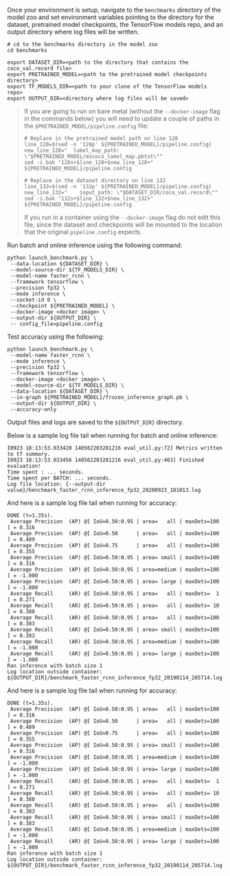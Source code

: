 <!-- 50. Launch benchmark instructions -->
Once your environment is setup, navigate to the `benchmarks` directory of
the model zoo and set environment variables pointing to the directory for the
dataset, pretrained model checkpoints, the TensorFlow models repo, and an output
directory where log files will be written.

```
# cd to the benchmarks directory in the model zoo
cd benchmarks

export DATASET_DIR=<path to the directory that contains the coco_val.record file>
export PRETRAINED_MODEL=<path to the pretrained model checkpoints directory>
export TF_MODELS_DIR=<path to your clone of the TensorFlow models repo>
export OUTPUT_DIR=<directory where log files will be saved>
```

> If you are going to run on bare metal (without the `--docker-image` flag in the
> commands below) you will need to update a couple of paths in the
> `$PRETRAINED_MODEL/pipeline.config` file:
> ```
> # Replace in the pretrained model path on line 128
> line_128=$(sed -n '128p' ${PRETRAINED_MODEL}/pipeline.config)
> new_line_128="  label_map_path: \"$PRETRAINED_MODEL/mscoco_label_map.pbtxt\""
> sed -i.bak "128s+$line_128+$new_line_128+" ${PRETRAINED_MODEL}/pipeline.config
>
> # Replace in the dataset directory on line 132
> line_132=$(sed -n '132p' ${PRETRAINED_MODEL}/pipeline.config)
> new_line_132="    input_path: \"$DATASET_DIR/coco_val.record\""
> sed -i.bak "132s+$line_132+$new_line_132+" ${PRETRAINED_MODEL}/pipeline.config
> ```
> If you run in a container using the `--docker-image` flag do not edit this
> file, since the dataset and checkpoints will be mounted to the location
> that the original `pipeline.config` expects.

Run batch and online inference using the following command:
```
python launch_benchmark.py \
 --data-location ${DATASET_DIR} \
 --model-source-dir ${TF_MODELS_DIR} \
 --model-name faster_rcnn \
 --framework tensorflow \
 --precision fp32 \
 --mode inference \
 --socket-id 0 \
 --checkpoint ${PRETRAINED_MODEL} \
 --docker-image <docker image> \
 --output-dir ${OUTPUT_DIR} \
 -- config_file=pipeline.config
```

Test accuracy using the following:
```
python launch_benchmark.py \
 --model-name faster_rcnn \
 --mode inference \
 --precision fp32 \
 --framework tensorflow \
 --docker-image <docker image> \
 --model-source-dir ${TF_MODELS_DIR} \
 --data-location ${DATASET_DIR} \
 --in-graph ${PRETRAINED_MODEL}/frozen_inference_graph.pb \
 --output-dir ${OUTPUT_DIR} \
 --accuracy-only
```

Output files and logs are saved to the `${OUTPUT_DIR}` directory.

Below is a sample log file tail when running for batch and online inference:
```
I0923 18:13:53.033420 140562203281216 eval_util.py:72] Metrics written to tf summary.
I0923 18:13:53.033456 140562203281216 eval_util.py:463] Finished evaluation!
Time spent : ... seconds.
Time spent per BATCH: ... seconds.
Log file location: {--output-dir value}/benchmark_faster_rcnn_inference_fp32_20200923_181013.log
```

And here is a sample log file tail when running for accuracy:
```
DONE (t=1.35s).
 Average Precision  (AP) @[ IoU=0.50:0.95 | area=   all | maxDets=100 ] = 0.316
 Average Precision  (AP) @[ IoU=0.50      | area=   all | maxDets=100 ] = 0.489
 Average Precision  (AP) @[ IoU=0.75      | area=   all | maxDets=100 ] = 0.355
 Average Precision  (AP) @[ IoU=0.50:0.95 | area= small | maxDets=100 ] = 0.316
 Average Precision  (AP) @[ IoU=0.50:0.95 | area=medium | maxDets=100 ] = -1.000
 Average Precision  (AP) @[ IoU=0.50:0.95 | area= large | maxDets=100 ] = -1.000
 Average Recall     (AR) @[ IoU=0.50:0.95 | area=   all | maxDets=  1 ] = 0.271
 Average Recall     (AR) @[ IoU=0.50:0.95 | area=   all | maxDets= 10 ] = 0.380
 Average Recall     (AR) @[ IoU=0.50:0.95 | area=   all | maxDets=100 ] = 0.383
 Average Recall     (AR) @[ IoU=0.50:0.95 | area= small | maxDets=100 ] = 0.383
 Average Recall     (AR) @[ IoU=0.50:0.95 | area=medium | maxDets=100 ] = -1.000
 Average Recall     (AR) @[ IoU=0.50:0.95 | area= large | maxDets=100 ] = -1.000
Ran inference with batch size 1
Log location outside container: ${OUTPUT_DIR}/benchmark_faster_rcnn_inference_fp32_20190114_205714.log
```

And here is a sample log file tail when running for accuracy:
```
DONE (t=1.35s).
 Average Precision  (AP) @[ IoU=0.50:0.95 | area=   all | maxDets=100 ] = 0.316
 Average Precision  (AP) @[ IoU=0.50      | area=   all | maxDets=100 ] = 0.489
 Average Precision  (AP) @[ IoU=0.75      | area=   all | maxDets=100 ] = 0.355
 Average Precision  (AP) @[ IoU=0.50:0.95 | area= small | maxDets=100 ] = 0.316
 Average Precision  (AP) @[ IoU=0.50:0.95 | area=medium | maxDets=100 ] = -1.000
 Average Precision  (AP) @[ IoU=0.50:0.95 | area= large | maxDets=100 ] = -1.000
 Average Recall     (AR) @[ IoU=0.50:0.95 | area=   all | maxDets=  1 ] = 0.271
 Average Recall     (AR) @[ IoU=0.50:0.95 | area=   all | maxDets= 10 ] = 0.380
 Average Recall     (AR) @[ IoU=0.50:0.95 | area=   all | maxDets=100 ] = 0.383
 Average Recall     (AR) @[ IoU=0.50:0.95 | area= small | maxDets=100 ] = 0.383
 Average Recall     (AR) @[ IoU=0.50:0.95 | area=medium | maxDets=100 ] = -1.000
 Average Recall     (AR) @[ IoU=0.50:0.95 | area= large | maxDets=100 ] = -1.000
Ran inference with batch size 1
Log location outside container: ${OUTPUT_DIR}/benchmark_faster_rcnn_inference_fp32_20190114_205714.log
```

